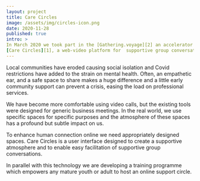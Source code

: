 ```yaml
---
layout: project
title: Care Circles
image: /assets/img/circles-icon.png
date: 2020-11-28
published: true
intro: >
In March 2020 we took part in the [Gathering.voyage][2] an accelerator for ideas developing new ways of meaningfully gathering online. We came up with
[Care Circles][1], a web-video platform for  supportive group conversations. 
---
```

<p>
Local communities have eroded causing social isolation and Covid restrictions have added to the strain on mental health. Often, an empathetic ear, and a safe space to share makes a huge difference and a little early community support can prevent a crisis, easing the load on professional services.
</p>
<p>
We have become more comfortable using video calls, but the existing tools were designed for generic business meetings. In the real world, we use specific spaces for specific purposes and the atmosphere of these spaces has a profound but subtle impact on us. 
</p>
<p>
To enhance human connection online we need appropriately designed spaces. Care Circles is a user interface designed to create a supportive atmosphere and to enable easy facilitation of supportive group conversations.
</p>
<p>
In parallel with this technology we are developing a training programme which empowers any mature youth or adult to host an online support circle.
</p>

[1]: http://cirles.care
